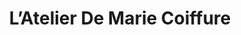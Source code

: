 ---
title: "L’Atelier De Marie Coiffure"
url: /vincennes/latelier-de-marie-coiffure/
shop: coiffeur
---